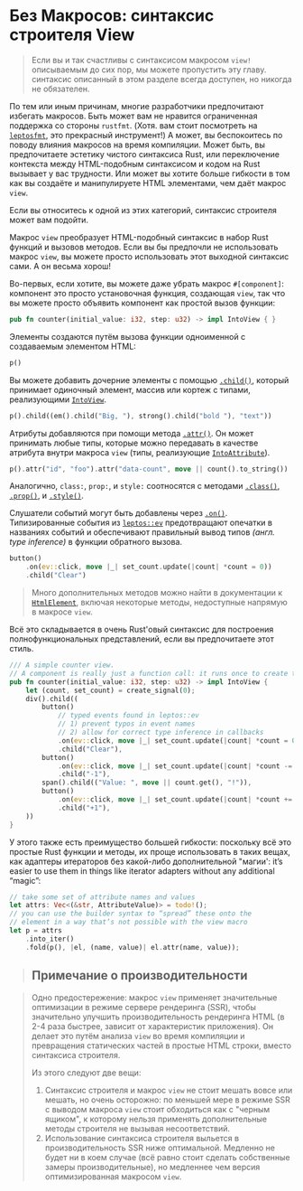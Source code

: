 # Без Макросов: синтаксис строителя View

> Если вы и так счастливы с синтаксисом макросом `view!` описываемым до сих пор, мы можете пропустить эту главу.
>  синтаксис описанный в этом разделе всегда доступен, но никогда не обязателен.

По тем или иным причинам, многие разработчики предпочитают избегать макросов. Быть может вам не нравится ограниченная
поддержка со стороны `rustfmt`. (Хотя. вам стоит посмотреть на [`leptosfmt`](https://github.com/bram209/leptosfmt), это прекрасный инструмент!)
А может, вы беспокоитесь по поводу влияния макросов на время компиляции. Может быть, вы предпочитаете эстетику 
чистого синтаксиса Rust, или переключение контекста между HTML-подобным синтаксисом и кодом на Rust вызывает у вас трудности.
Или может вы хотите больше гибкости в том как вы создаёте и манипулируете HTML элементами, чем даёт макрос `view`.

Если вы относитесь к одной из этих категорий, синтаксис строителя может вам подойти.

Макрос `view` преобразует HTML-подобный синтаксис в набор Rust функций и вызовов методов. Если вы бы предпочли
не использовать макрос `view`, вы можете просто использовать этот выходной синтаксис сами. А он весьма хорош!

Во-первых, если хотите, вы можете даже убрать макрос `#[component]`: компонент это просто установочная функция,
создающая `view`, так что вы можете просто объявить компонент как простой вызов функции:

```rust
pub fn counter(initial_value: i32, step: u32) -> impl IntoView { }
```

Элементы создаются путём вызова функции одноименной с создаваемым элементом HTML:

```rust
p()
```

Вы можете добавить дочерние элементы с помощью [`.child()`](https://docs.rs/leptos/latest/leptos/struct.HtmlElement.html#method.child), который принимает одиночный элемент, массив 
или кортеж с типами, реализующими [`IntoView`](https://docs.rs/leptos/latest/leptos/trait.IntoView.html).

```rust
p().child((em().child("Big, "), strong().child("bold "), "text"))
```

Атрибуты добавляются при помощи метода [`.attr()`](https://docs.rs/leptos/latest/leptos/struct.HtmlElement.html#method.attr). Он может принимать любые типы, которые можно передавать в 
качестве атрибута внутри макроса `view` (типы, реализующие [`IntoAttribute`](https://docs.rs/leptos/latest/leptos/trait.IntoAttribute.html)).

```rust
p().attr("id", "foo").attr("data-count", move || count().to_string())
```

Аналогично, `class:`, `prop:`, и `style:` соотносятся с методами [`.class()`](https://docs.rs/leptos/latest/leptos/struct.HtmlElement.html#method.class), [`.prop()`](https://docs.rs/leptos/latest/leptos/struct.HtmlElement.html#method.prop), и [`.style()`](https://docs.rs/leptos/latest/leptos/struct.HtmlElement.html#method.style).

Слушатели событий могут быть добавлены через [`.on()`](https://docs.rs/leptos/latest/leptos/struct.HtmlElement.html#method.on). Типизированные события из [`leptos::ev`](https://docs.rs/leptos/latest/leptos/ev/index.html) предотвращают опечатки
в названиях событий и обеспечивают правильный вывод типов _(англ. type inference)_ в функции обратного вызова.

```rust
button()
    .on(ev::click, move |_| set_count.update(|count| *count = 0))
    .child("Clear")
```

> Много дополнительных методов можно найти в документации к [`HtmlElement`](https://docs.rs/leptos/latest/leptos/struct.HtmlElement.html#method.child),
> включая некоторые методы, недоступные напрямую в макросе `view`.

Всё это складывается в очень Rust'овый синтаксис для построения полнофункциональных представлений, если вы предпочитаете этот стиль.

```rust
/// A simple counter view.
// A component is really just a function call: it runs once to create the DOM and reactive system
pub fn counter(initial_value: i32, step: u32) -> impl IntoView {
    let (count, set_count) = create_signal(0);
    div().child((
        button()
            // typed events found in leptos::ev
            // 1) prevent typos in event names
            // 2) allow for correct type inference in callbacks
            .on(ev::click, move |_| set_count.update(|count| *count = 0))
            .child("Clear"),
        button()
            .on(ev::click, move |_| set_count.update(|count| *count -= 1))
            .child("-1"),
        span().child(("Value: ", move || count.get(), "!")),
        button()
            .on(ev::click, move |_| set_count.update(|count| *count += 1))
            .child("+1"),
    ))
}
```

У этого также есть преимущество большей гибкости: поскольку всё это простые Rust функции и методы, 
их проще использовать в таких вещах, как адаптеры итераторов без какой-либо дополнительной "магии':
 it’s easier to use them in things like iterator adapters without any additional “magic”:

```rust
// take some set of attribute names and values
let attrs: Vec<(&str, AttributeValue)> = todo!();
// you can use the builder syntax to “spread” these onto the
// element in a way that’s not possible with the view macro
let p = attrs
    .into_iter()
    .fold(p(), |el, (name, value)| el.attr(name, value));

```

> ## Примечание о производительности

>
> Одно предостережение: макрос `view` применяет значительные оптимизации в режиме сервере рендеринга (SSR), чтобы
> значительно улучшить производительность рендеринга HTML (в 2-4 раза быстрее, зависит от характеристик приложения).
> Он делает это путём анализа `view` во время компиляции и превращения статических частей в простые HTML строки,
> вместо синтаксиса строителя.
>
> Из этого следуют две вещи:
>
> 1. Синтаксис строителя и макрос `view` не стоит мешать вовсе или мешать, но очень осторожно: по меньшей мере в режиме SSR
> c выводом макроса `view` стоит обходиться как с "черным ящиком", к которому нельзя применять дополнительные методы строителя 
> не вызывая несоответствий.
> 2. Использование синтаксиса строителя выльется в производительность SSR ниже оптимальной. 
> Медленно не будет ни в коем случае (всё равно стоит сделать собственные замеры производительные), но медленнее
> чем версия оптимизированная макросом `view`.
